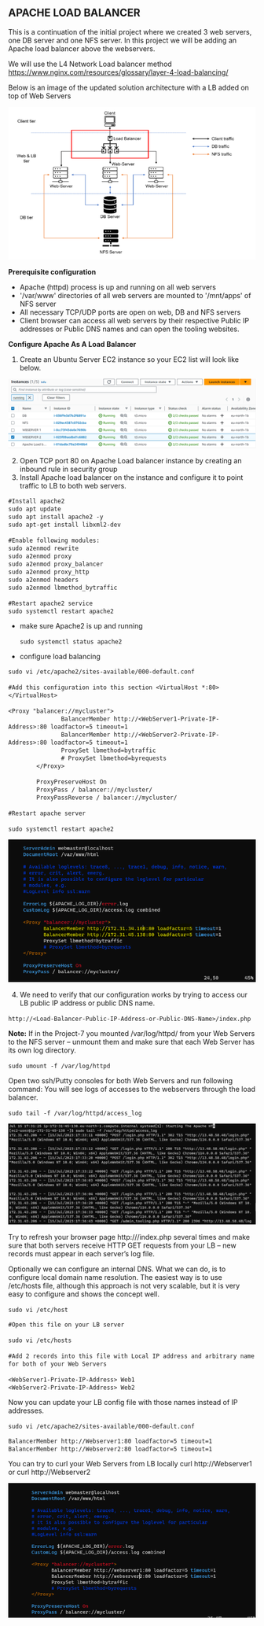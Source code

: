 ## **APACHE LOAD BALANCER**

This is a continuation of the initial project where we created 3 web servers, one DB server and one NFS server. In this project we will be adding an Apache load balancer above the webservers.

We will use the L4 Network Load balancer method https://www.nginx.com/resources/glossary/layer-4-load-balancing/ 

Below is an image of the updated solution architecture with a LB added on top of Web Servers

![infrastructure](./images/infrastructue.PNG)

**Prerequisite configuration**
- Apache (httpd) process is up and running on all web servers
- '/var/www' directories of all web servers are mounted to '/mnt/apps' of NFS server
- All necessary TCP/UDP ports are open on web, DB and NFS servers
- Client browser can access all web servers by their respective Public IP addresses or Public DNS names and can open the tooling websites.

**Configure Apache As A Load Balancer**

1. Create an Ubuntu Server EC2 instance so your EC2 list will look like below.

![EC2 instances](./images/EC2.PNG)

2. Open TCP port 80 on Apache Load balancer instance by creating an inbound rule in security group
3. Install Apache load balancer on the instance and configure it to point traffic to LB to both web servers.

``````
#Install apache2
sudo apt update
sudo apt install apache2 -y
sudo apt-get install libxml2-dev

#Enable following modules:
sudo a2enmod rewrite
sudo a2enmod proxy
sudo a2enmod proxy_balancer
sudo a2enmod proxy_http
sudo a2enmod headers
sudo a2enmod lbmethod_bytraffic

#Restart apache2 service
sudo systemctl restart apache2
``````

- make sure Apache2 is up and running 

    `sudo systemctl status apache2`

- configure load balancing 

``````
sudo vi /etc/apache2/sites-available/000-default.conf

#Add this configuration into this section <VirtualHost *:80>  </VirtualHost>

<Proxy "balancer://mycluster">
               BalancerMember http://<WebServer1-Private-IP-Address>:80 loadfactor=5 timeout=1
               BalancerMember http://<WebServer2-Private-IP-Address>:80 loadfactor=5 timeout=1
               ProxySet lbmethod=bytraffic
               # ProxySet lbmethod=byrequests
        </Proxy>

        ProxyPreserveHost On
        ProxyPass / balancer://mycluster/
        ProxyPassReverse / balancer://mycluster/

#Restart apache server

sudo systemctl restart apache2
``````
![LB configuration](./images/LB%20config.PNG)

4. We need to verify that our configuration works by trying to access our LB public IP address or public DNS name.

`http://<Load-Balancer-Public-IP-Address-or-Public-DNS-Name>/index.php`

**Note:** If in the Project-7 you mounted /var/log/httpd/ from your Web Servers to the NFS server – unmount them and make sure that each Web Server has its own log directory.

`sudo umount -f /var/log/httpd`

Open two ssh/Putty consoles for both Web Servers and run following command: You will see logs of accesses to the webservers through the load balancer.

`sudo tail -f /var/log/httpd/access_log`

![access log](./images/access%20logs.PNG)

Try to refresh your browser page http://<Load-Balancer-Public-IP-Address-or-Public-DNS-Name>/index.php several times and make sure that both servers receive HTTP GET requests from your LB – new records must appear in each server’s log file.

Optionally we can configure an internal DNS. What we can do, is to configure local domain name resolution. The easiest way is to use /etc/hosts file, although this approach is not very scalable, but it is very easy to configure and shows the concept well.

`sudo vi /etc/host`

``````
#Open this file on your LB server

sudo vi /etc/hosts

#Add 2 records into this file with Local IP address and arbitrary name for both of your Web Servers

<WebServer1-Private-IP-Address> Web1
<WebServer2-Private-IP-Address> Web2
``````

Now you can update your LB config file with those names instead of IP addresses.

`sudo vi /etc/apache2/sites-available/000-default.conf`

``````
BalancerMember http://Webserver1:80 loadfactor=5 timeout=1
BalancerMember http://Webserver2:80 loadfactor=5 timeout=1
``````

You can try to curl your Web Servers from LB locally curl http://Webserver1 or curl http://Webserver2

![](./images/dns%20name.PNG)
